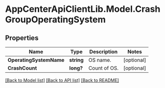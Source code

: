 # AppCenterApiClientLib.Model.CrashGroupOperatingSystem
## Properties

Name | Type | Description | Notes
------------ | ------------- | ------------- | -------------
**OperatingSystemName** | **string** | OS name. | [optional] 
**CrashCount** | **long?** | Count of OS. | [optional] 

[[Back to Model list]](../README.md#documentation-for-models) [[Back to API list]](../README.md#documentation-for-api-endpoints) [[Back to README]](../README.md)

